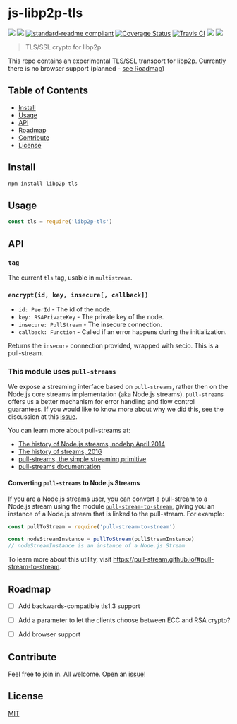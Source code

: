 # js-libp2p-tls

[![](https://img.shields.io/badge/made%20by-mkg20001-blue.svg?style=flat-square)](https://mkg20001.github.io/)
[![](https://img.shields.io/badge/project-IPFS-blue.svg?style=flat-square)](http://ipfs.io/)
[![standard-readme compliant](https://img.shields.io/badge/standard--readme-OK-green.svg?style=flat-square)](https://github.com/RichardLitt/standard-readme)
[![Coverage Status](https://coveralls.io/repos/github/mkg20001/libp2p-tls/badge.svg?branch=master)](https://coveralls.io/github/mkg20001/libp2p-tls?branch=master)
[![Travis CI](https://travis-ci.org/mkg20001/libp2p-tls.svg?branch=master)](https://travis-ci.org/mkg20001/libp2p-tls)
![](https://img.shields.io/badge/npm-%3E%3D3.0.0-orange.svg?style=flat-square)
![](https://img.shields.io/badge/Node.js-%3E%3D6.0.0-orange.svg?style=flat-square)


> TLS/SSL crypto for libp2p

This repo contains an experimental TLS/SSL transport for libp2p. Currently there is no browser support (planned - [see Roadmap](#roadmap))

## Table of Contents

- [Install](#install)
- [Usage](#usage)
- [API](#api)
- [Roadmap](#roadmap)
- [Contribute](#contribute)
- [License](#license)

## Install

```sh
npm install libp2p-tls
```

## Usage

```js
const tls = require('libp2p-tls')
```

## API

### `tag`

The current `tls` tag, usable in `multistream`.

### `encrypt(id, key, insecure[, callback])`

- `id: PeerId` - The id of the node.
- `key: RSAPrivateKey` - The private key of the node.
- `insecure: PullStream` - The insecure connection.
- `callback: Function` - Called if an error happens during the initialization.

Returns the `insecure` connection provided, wrapped with secio. This is a pull-stream.

### This module uses `pull-streams`

We expose a streaming interface based on `pull-streams`, rather then on the Node.js core streams implementation (aka Node.js streams). `pull-streams` offers us a better mechanism for error handling and flow control guarantees. If you would like to know more about why we did this, see the discussion at this [issue](https://github.com/ipfs/js-ipfs/issues/362).

You can learn more about pull-streams at:

- [The history of Node.js streams, nodebp April 2014](https://www.youtube.com/watch?v=g5ewQEuXjsQ)
- [The history of streams, 2016](http://dominictarr.com/post/145135293917/history-of-streams)
- [pull-streams, the simple streaming primitive](http://dominictarr.com/post/149248845122/pull-streams-pull-streams-are-a-very-simple)
- [pull-streams documentation](https://pull-stream.github.io/)

#### Converting `pull-streams` to Node.js Streams

If you are a Node.js streams user, you can convert a pull-stream to a Node.js stream using the module [`pull-stream-to-stream`](https://github.com/pull-stream/pull-stream-to-stream), giving you an instance of a Node.js stream that is linked to the pull-stream. For example:

```js
const pullToStream = require('pull-stream-to-stream')

const nodeStreamInstance = pullToStream(pullStreamInstance)
// nodeStreamInstance is an instance of a Node.js Stream
```

To learn more about this utility, visit https://pull-stream.github.io/#pull-stream-to-stream.


## Roadmap
 - [ ] Add backwards-compatible tls1.3 support
 - [ ] Add a parameter to let the clients choose between ECC and RSA crypto?
 - [ ] Add browser support


## Contribute

Feel free to join in. All welcome. Open an [issue](https://github.com/mkg20001/libp2p-tls/issues)!

## License

[MIT](LICENSE)
